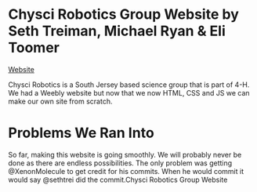 # Chysci Robotics Group Website by Seth Treiman, Michael Ryan & Eli Toomer

<a href="http://sethtrei.github.io/chysci.github.io"> Website </a>

Chysci Robotics is a South Jersey based science group that is part of 4-H. We had a Weebly website but now that we now HTML, CSS and JS we can make our own site from scratch. 

# Problems We Ran Into

So far, making this website is going smoothly. We will probably never be done as there are endless possibilities. The only problem was getting @XenonMolecule to get credit for his commits. When he would commit it would say @sethtrei did the commit.Chysci Robotics Group Website
